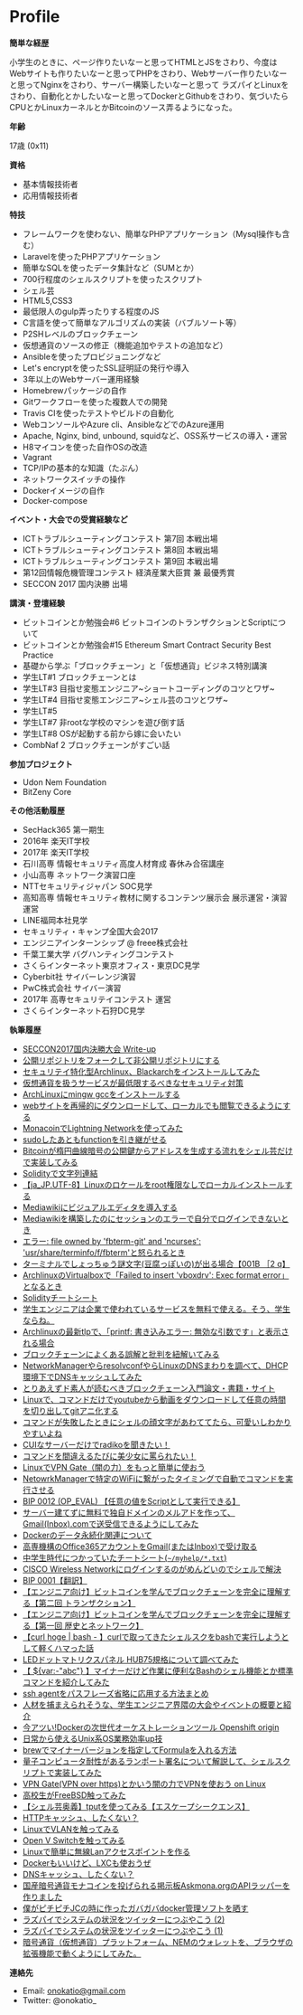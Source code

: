 # Profile

**簡単な経歴**

小学生のときに、ページ作りたいなーと思ってHTMLとJSをさわり、今度はWebサイトも作りたいなーと思ってPHPをさわり、Webサーバー作りたいなーと思ってNginxをさわり、サーバー構築したいなーと思って
ラズパイとLinuxをさわり、自動化とかしたいなーと思ってDockerとGithubをさわり、気づいたらCPUとかLinuxカーネルとかBitcoinのソース弄るようになった。

**年齢**

17歳 (0x11)

**資格**

- 基本情報技術者
- 応用情報技術者

**特技**

- フレームワークを使わない、簡単なPHPアプリケーション（Mysql操作も含む）
- Laravelを使ったPHPアプリケーション
- 簡単なSQLを使ったデータ集計など（SUMとか）
- 700行程度のシェルスクリプトを使ったスクリプト
- シェル芸
- HTML5,CSS3
- 最低限人のgulp弄ったりする程度のJS
- C言語を使って簡単なアルゴリズムの実装（バブルソート等）
- P2SHレベルのブロックチェーン
- 仮想通貨のソースの修正（機能追加やテストの追加など）
- Ansibleを使ったプロビジョニングなど
- Let's encryptを使ったSSL証明証の発行や導入
- 3年以上のWebサーバー運用経験
- Homebrewパッケージの自作
- Gitワークフローを使った複数人での開発
- Travis CIを使ったテストやビルドの自動化
- WebコンソールやAzure cli、AnsibleなどでのAzure運用
- Apache, Nginx, bind, unbound, squidなど、OSS系サービスの導入・運営
- H8マイコンを使った自作OSの改造
- Vagrant
- TCP/IPの基本的な知識（たぶん）
- ネットワークスイッチの操作
- Dockerイメージの自作
- Docker-compose

**イベント・大会での受賞経験など**

- ICTトラブルシューティングコンテスト 第7回 本戦出場
- ICTトラブルシューティングコンテスト 第8回 本戦出場
- ICTトラブルシューティングコンテスト 第9回 本戦出場
- 第12回情報危機管理コンテスト 経済産業大臣賞 兼 最優秀賞
- SECCON 2017 国内決勝 出場

**講演・登壇経験**

- ビットコインとか勉強会#6  ビットコインのトランザクションとScriptについて
- ビットコインとか勉強会#15 Ethereum Smart Contract Security Best Practice
- 基礎から学ぶ「ブロックチェーン」と「仮想通貨」ビジネス特別講演
- 学生LT#1 ブロックチェーンとは
- 学生LT#3 目指せ変態エンジニア~ショートコーディングのコツとワザ~
- 学生LT#4 目指せ変態エンジニア~シェル芸のコツとワザ~ 
- 学生LT#5 
- 学生LT#7 非rootな学校のマシンを遊び倒す話
- 学生LT#8 OSが起動する前から嫁に会いたい
- CombNaf 2 ブロックチェーンがすごい話

**参加プロジェクト**

- Udon Nem Foundation
- BitZeny Core

**その他活動履歴**

- SecHack365 第一期生
- 2016年 楽天IT学校
- 2017年 楽天IT学校
- 石川高専 情報セキュリティ高度人材育成 春休み合宿講座
- 小山高専 ネットワーク演習口座
- NTTセキュリティジャパン SOC見学
- 高知高専 情報セキュリティ教材に関するコンテンツ展示会 展示運営・演習運営<Paste>
- LINE福岡本社見学
- セキュリティ・キャンプ全国大会2017
- エンジニアインターンシップ @ freee株式会社
- 千葉工業大学 バグハンティングコンテスト
- さくらインターネット東京オフィス・東京DC見学
- Cyberbit社 サイバーレンジ演習
- PwC株式会社 サイバー演習
- 2017年 高専セキュリテイコンテスト 運営
- さくらインターネット石狩DC見学

**執筆履歴**

- [SECCON2017国内決勝大会 Write-up](https://qiita.com/onokatio/items/1a962c99fde76f6778b4)
- [公開リポジトリをフォークして非公開リポジトリにする](https://qiita.com/onokatio/items/68b40cec86ecb347ab07)
- [セキュリテイ特化型Archlinux、Blackarchをインストールしてみた](https://qiita.com/onokatio/items/937c8da83010b05d31ce)
- [仮想通貨を扱うサービスが最低限するべきなセキュリティ対策](https://qiita.com/onokatio/items/33537280c9cd94c44684)
- [ArchLinuxにmingw gccをインストールする](https://qiita.com/onokatio/items/ead220764e6d098e62e5)
- [webサイトを再帰的にダウンロードして、ローカルでも閲覧できるようにする](https://qiita.com/onokatio/items/88c1fde8a0b9938c5954)
- [MonacoinでLightning Networkを使ってみた](https://qiita.com/onokatio/items/c4cc456b0c8aae94ec61)
- [sudoしたあともfunctionを引き継がせる](https://qiita.com/onokatio/items/d471a11e9894d01624df)
- [Bitcoinが楕円曲線暗号の公開鍵からアドレスを生成する流れをシェル芸だけで実装してみる](https://qiita.com/onokatio/items/4d74229bd6015379e379)
- [Solidityで文字列連結](https://qiita.com/onokatio/items/79adac8c3d1701a40a15)
- [【ja_JP.UTF-8】Linuxのロケールをroot権限なしでローカルインストールする](https://qiita.com/onokatio/items/5bbfb3ad268c803b2b63)
- [Mediawikiにビジュアルエディタを導入する](https://qiita.com/onokatio/items/9e9c09b02624074f9077)
- [Mediawikiを構築したのにセッションのエラーで自分でログインできないとき](https://qiita.com/onokatio/items/6cf3db21963a70833ce6)
- [エラー: file owned by 'fbterm-git' and 'ncurses': 'usr/share/terminfo/f/fbterm'と怒られるとき](https://qiita.com/onokatio/items/3f146c9c17ffb682eeff)
- [ターミナルでしょっちゅう謎文字(豆腐っぽいの)が出る場合【001B ［2 q】](https://qiita.com/onokatio/items/a9aed2f47165c287bbba)
- [ArchlinuxのVirtualboxで「Failed to insert 'vboxdrv': Exec format error」となるとき](https://qiita.com/onokatio/items/6e8f693e22e1591edd83)
- [Solidityチートシート](https://qiita.com/onokatio/items/4342f4b6324353281681)
- [学生エンジニアは企業で使われているサービスを無料で使える。そう、学生ならね。](https://qiita.com/onokatio/items/c3808f3f28d3f9ac94cd)
- [Archlinuxの最新tlpで、「printf: 書き込みエラー: 無効な引数です」と表示される場合](https://qiita.com/onokatio/items/c3808f3f28d3f9ac94cd)
- [ブロックチェーンによくある誤解と批判を紐解いてみる](https://qiita.com/onokatio/items/745a25140615c780b139)
- [NetworkManagerやらresolvconfやらLinuxのDNSまわりを調べて、DHCP環境下でDNSキャッシュしてみた](https://qiita.com/onokatio/items/af0035d1563acbbfeed2)
- [とりあえずド素人が読むべきブロックチェーン入門論文・書籍・サイト](https://qiita.com/onokatio/items/7db58947b05c17d1f44e)
- [Linuxで、コマンドだけでyoutubeから動画をダウンロードして任意の時間を切り出してgitアニ化する](https://qiita.com/onokatio/items/40b12a2c50b4f9cc3e75)
- [コマンドが失敗したときにシェルの顔文字があわててたら、可愛いしわかりやすいよね](https://qiita.com/onokatio/items/c2d710e2cb7ec61c8dca)
- [CUIなサーバーだけでradikoを聞きたい！](https://qiita.com/onokatio/items/86755bb3083e414f1a3a)
- [コマンドを間違えるたびに美少女に罵られたい！](https://qiita.com/onokatio/items/4930e4b23339edd05d47)
- [LinuxでVPN Gate（闇の力）をもっと簡単に使おう](https://qiita.com/onokatio/items/1e679ecd36b72b249527)
- [NetowrkManagerで特定のWiFiに繋がったタイミングで自動でコマンドを実行させる](https://qiita.com/onokatio/items/d9297e567e9cc75586ed)
- [BIP 0012 (OP_EVAL) 【任意の値をScriptとして実行できる】](https://qiita.com/onokatio/items/4eafe6b26cf6820de945)
- [サーバー建てずに無料で独自ドメインのメルアドを作って、Gmail(Inbox).comで送受信できるようにしてみた](https://qiita.com/onokatio/items/f7100c35e995c8263c8f)
- [Dockerのデータ永続化関連について](https://qiita.com/onokatio/items/fcc9f8f94f8533bb030a)
- [高専機構のOffice365アカウントをGmail(またはInbox)で受け取る](https://qiita.com/onokatio/items/ad327a2404d1823697e9)
- [中学生時代につかっていたチートシート(`~/myhelp/*.txt`)](https://qiita.com/onokatio/items/a5d5d6ce03ecb654cf52)
- [CISCO Wireless Networkにログインするのがめんどいのでシェルで解決](https://qiita.com/onokatio/items/838f139865783c67ea28)
- [BIP 0001【翻訳】](https://qiita.com/onokatio/items/60020144786edd42a656)
- [【エンジニア向け】ビットコインを学んでブロックチェーンを完全に理解する【第二回 トランザクション】](https://qiita.com/onokatio/items/432356feef4d6f1aa8dd)
- [【エンジニア向け】ビットコインを学んでブロックチェーンを完全に理解する【第一回 歴史とネットワーク】](https://qiita.com/onokatio/items/04f23b7300dec7e287cb)
- [【curl hoge | bash - 】curlで取ってきたシェルスクをbashで実行しようとして軽くハマった話](https://qiita.com/onokatio/items/9201b3b05ad49efb8fd4)
- [LEDドットマトリクスパネル HUB75規格について調べてみた](https://qiita.com/onokatio/items/1b99ae9475b6a9fc2f15)
- [【 ${var:-"abc"} 】マイナーだけど作業に便利なBashのシェル機能とか標準コマンドを紹介してみた](https://qiita.com/onokatio/items/d303dcd5edbb22c14c02)
- [ssh agentをパスフレーズ省略に応用する方法まとめ](https://qiita.com/onokatio/items/397a5899a0ec16c7e60a)
- [人材を捕まえられそうな、学生エンジニア界隈の大会やイベントの概要と紹介](https://qiita.com/onokatio/items/0d75ceeb856a1a892514)
- [今アツい!Dockerの次世代オーケストレーションツール Openshift origin](https://qiita.com/onokatio/items/3b2857a20bff0ec4f3c8)
- [日常から使えるUnix系OS業務効率up技](https://qiita.com/onokatio/items/50fb616f71bf3c5021b9)
- [brewでマイナーバージョンを指定してFormulaを入れる方法](https://qiita.com/onokatio/items/51f5f623d8c24d78f6c7)
- [量子コンピュータ耐性があるランポート署名について解説して、シェルスクリプトで実装してみた](https://qiita.com/onokatio/items/689965fa484d40d851ce)
- [VPN Gate(VPN over https)とかいう闇の力でVPNを使おう on Linux](https://qiita.com/onokatio/items/aa656c23e24d721eed31)
- [高校生がFreeBSD触ってみた](https://qiita.com/onokatio/items/feb23807cd9093c8dfd1)
- [【シェル芸奥義】tputを使ってみる【エスケープシークエンス】](https://qiita.com/onokatio/items/5d282b72ac5565ae4569)
- [HTTPキャッシュ、したくない？](https://qiita.com/onokatio/items/89049007eb8f1bce07a2)
- [LinuxでVLANを触ってみる](https://qiita.com/onokatio/items/412a8e8b58f96dbec7bb)
- [Open V Switchを触ってみる](https://qiita.com/onokatio/items/a0a8d66c04a3878750df)
- [Linuxで簡単に無線Lanアクセスポイントを作る](https://qiita.com/onokatio/items/3117d158c76adc65fa9a)
- [Dockerもいいけど、LXCも使おうぜ](https://qiita.com/onokatio/items/969e3b470359e4c47a04)
- [DNSキャッシュ、したくない？](https://qiita.com/onokatio/items/e279abb5131293324e54)
- [国産暗号通貨モナコインを投げられる掲示板Askmona.orgのAPIラッパーを作りました](https://qiita.com/onokatio/items/17452f86f1e1d11a9c63)
- [僕がピチピチJCの時に作ったガバガバdocker管理ソフトを晒す](https://qiita.com/onokatio/items/b03a6d0dc440bea9dd78)
- [ラズパイでシステムの状況をツイッターにつぶやこう (2)](https://qiita.com/onokatio/items/466665fcf6b0f2d12aea)
- [ラズパイでシステムの状況をツイッターにつぶやこう (1)](https://qiita.com/onokatio/items/ada23d4ff6af69a8a5df)
- [暗号通貨（仮想通貨）プラットフォーム、NEMのウォレットを、ブラウザの拡張機能で動くようにしてみた。](https://qiita.com/onokatio/items/9936034fddb723419194)

**連絡先**

- Email: onokatio@gmail.com
- Twitter: @onokatio_
